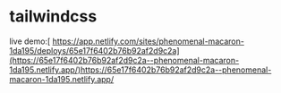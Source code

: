 # tailwindcss
live demo:[ https://app.netlify.com/sites/phenomenal-macaron-1da195/deploys/65e17f6402b76b92af2d9c2a](https://65e17f6402b76b92af2d9c2a--phenomenal-macaron-1da195.netlify.app/)https://65e17f6402b76b92af2d9c2a--phenomenal-macaron-1da195.netlify.app/
